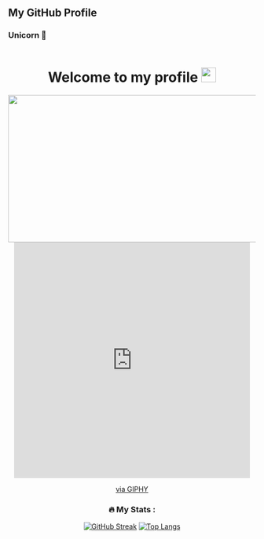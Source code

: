 ## My GitHub Profile

### Unicorn 👋
 <div id="header" align="center">
 
  <img src="https://komarev.com/ghpvc/?username=AdrijaDhar&style=flat-square&color=blue" alt=""/>
  <h1>
  Welcome to my profile
  <img src="https://media.giphy.com/media/hvRJCLFzcasrR4ia7z/giphy.gif" width="30px"/>
</h1>
<div align="center">
  <img src="https://tenor.com/en-GB/view/unicorn-humor-funny-dab-dabbing-gif-17706985" width="600" height="300"/>
</div>
 <iframe src="https://giphy.com/embed/DsIiN6pX74mlhmNjeZ" width="480" height="480" frameBorder="0" class="giphy-embed" allowFullScreen></iframe><p><a href="https://giphy.com/gifs/DsIiN6pX74mlhmNjeZ">via GIPHY</a></p>



### :fire: My Stats :
[![GitHub Streak](http://github-readme-streak-stats.herokuapp.com?user=SattwikMaiti&theme=dark&background=000000)](https://git.io/streak-stats)
[![Top Langs](https://github-readme-stats.vercel.app/api/top-langs/?username=SattwikMaiti&layout=compact&theme=vision-friendly-dark)](https://github.com/SattwikMaiti/github-readme-stats)



<!-- GitHub Profile Widget Start -->

<!-- GitHub Profile Widget End -->
